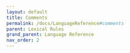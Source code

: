 ```yaml
---
layout: default
title: Comments
permalink: /docs/LanguageReference#comments
parent: Lexical Rules
grand_parent: Language Reference
nav_order: 2
---
```

